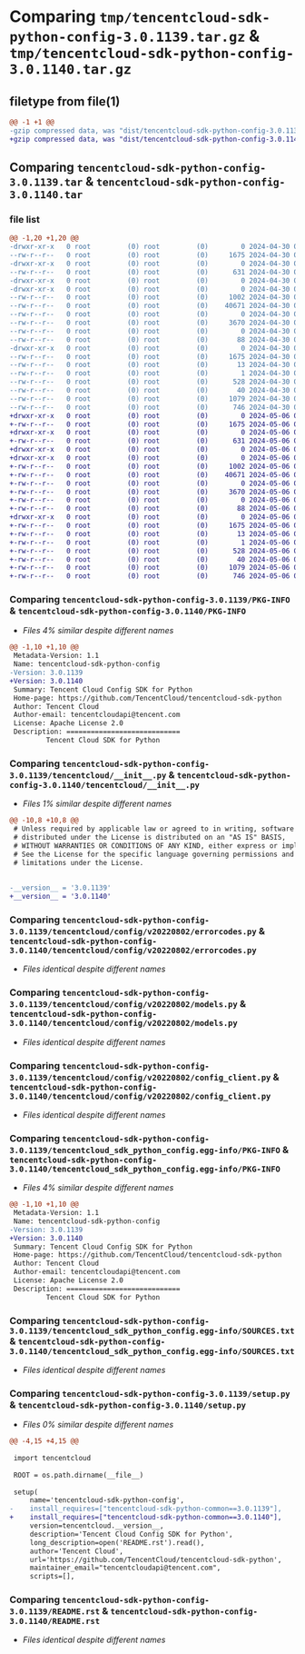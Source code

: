 # Comparing `tmp/tencentcloud-sdk-python-config-3.0.1139.tar.gz` & `tmp/tencentcloud-sdk-python-config-3.0.1140.tar.gz`

## filetype from file(1)

```diff
@@ -1 +1 @@
-gzip compressed data, was "dist/tencentcloud-sdk-python-config-3.0.1139.tar", last modified: Tue Apr 30 04:07:26 2024, max compression
+gzip compressed data, was "dist/tencentcloud-sdk-python-config-3.0.1140.tar", last modified: Mon May  6 08:12:35 2024, max compression
```

## Comparing `tencentcloud-sdk-python-config-3.0.1139.tar` & `tencentcloud-sdk-python-config-3.0.1140.tar`

### file list

```diff
@@ -1,20 +1,20 @@
-drwxr-xr-x   0 root         (0) root         (0)        0 2024-04-30 04:07:26.000000 tencentcloud-sdk-python-config-3.0.1139/
--rw-r--r--   0 root         (0) root         (0)     1675 2024-04-30 04:07:26.000000 tencentcloud-sdk-python-config-3.0.1139/PKG-INFO
-drwxr-xr-x   0 root         (0) root         (0)        0 2024-04-30 04:07:26.000000 tencentcloud-sdk-python-config-3.0.1139/tencentcloud/
--rw-r--r--   0 root         (0) root         (0)      631 2024-04-30 04:07:26.000000 tencentcloud-sdk-python-config-3.0.1139/tencentcloud/__init__.py
-drwxr-xr-x   0 root         (0) root         (0)        0 2024-04-30 04:07:26.000000 tencentcloud-sdk-python-config-3.0.1139/tencentcloud/config/
-drwxr-xr-x   0 root         (0) root         (0)        0 2024-04-30 04:07:26.000000 tencentcloud-sdk-python-config-3.0.1139/tencentcloud/config/v20220802/
--rw-r--r--   0 root         (0) root         (0)     1002 2024-04-30 04:07:26.000000 tencentcloud-sdk-python-config-3.0.1139/tencentcloud/config/v20220802/errorcodes.py
--rw-r--r--   0 root         (0) root         (0)    40671 2024-04-30 04:07:26.000000 tencentcloud-sdk-python-config-3.0.1139/tencentcloud/config/v20220802/models.py
--rw-r--r--   0 root         (0) root         (0)        0 2024-04-30 04:07:26.000000 tencentcloud-sdk-python-config-3.0.1139/tencentcloud/config/v20220802/__init__.py
--rw-r--r--   0 root         (0) root         (0)     3670 2024-04-30 04:07:26.000000 tencentcloud-sdk-python-config-3.0.1139/tencentcloud/config/v20220802/config_client.py
--rw-r--r--   0 root         (0) root         (0)        0 2024-04-30 04:07:26.000000 tencentcloud-sdk-python-config-3.0.1139/tencentcloud/config/__init__.py
--rw-r--r--   0 root         (0) root         (0)       88 2024-04-30 04:07:26.000000 tencentcloud-sdk-python-config-3.0.1139/setup.cfg
-drwxr-xr-x   0 root         (0) root         (0)        0 2024-04-30 04:07:26.000000 tencentcloud-sdk-python-config-3.0.1139/tencentcloud_sdk_python_config.egg-info/
--rw-r--r--   0 root         (0) root         (0)     1675 2024-04-30 04:07:26.000000 tencentcloud-sdk-python-config-3.0.1139/tencentcloud_sdk_python_config.egg-info/PKG-INFO
--rw-r--r--   0 root         (0) root         (0)       13 2024-04-30 04:07:26.000000 tencentcloud-sdk-python-config-3.0.1139/tencentcloud_sdk_python_config.egg-info/top_level.txt
--rw-r--r--   0 root         (0) root         (0)        1 2024-04-30 04:07:26.000000 tencentcloud-sdk-python-config-3.0.1139/tencentcloud_sdk_python_config.egg-info/dependency_links.txt
--rw-r--r--   0 root         (0) root         (0)      528 2024-04-30 04:07:26.000000 tencentcloud-sdk-python-config-3.0.1139/tencentcloud_sdk_python_config.egg-info/SOURCES.txt
--rw-r--r--   0 root         (0) root         (0)       40 2024-04-30 04:07:26.000000 tencentcloud-sdk-python-config-3.0.1139/tencentcloud_sdk_python_config.egg-info/requires.txt
--rw-r--r--   0 root         (0) root         (0)     1079 2024-04-30 04:07:26.000000 tencentcloud-sdk-python-config-3.0.1139/setup.py
--rw-r--r--   0 root         (0) root         (0)      746 2024-04-30 04:07:26.000000 tencentcloud-sdk-python-config-3.0.1139/README.rst
+drwxr-xr-x   0 root         (0) root         (0)        0 2024-05-06 08:12:35.000000 tencentcloud-sdk-python-config-3.0.1140/
+-rw-r--r--   0 root         (0) root         (0)     1675 2024-05-06 08:12:35.000000 tencentcloud-sdk-python-config-3.0.1140/PKG-INFO
+drwxr-xr-x   0 root         (0) root         (0)        0 2024-05-06 08:12:35.000000 tencentcloud-sdk-python-config-3.0.1140/tencentcloud/
+-rw-r--r--   0 root         (0) root         (0)      631 2024-05-06 08:12:35.000000 tencentcloud-sdk-python-config-3.0.1140/tencentcloud/__init__.py
+drwxr-xr-x   0 root         (0) root         (0)        0 2024-05-06 08:12:35.000000 tencentcloud-sdk-python-config-3.0.1140/tencentcloud/config/
+drwxr-xr-x   0 root         (0) root         (0)        0 2024-05-06 08:12:35.000000 tencentcloud-sdk-python-config-3.0.1140/tencentcloud/config/v20220802/
+-rw-r--r--   0 root         (0) root         (0)     1002 2024-05-06 08:12:35.000000 tencentcloud-sdk-python-config-3.0.1140/tencentcloud/config/v20220802/errorcodes.py
+-rw-r--r--   0 root         (0) root         (0)    40671 2024-05-06 08:12:35.000000 tencentcloud-sdk-python-config-3.0.1140/tencentcloud/config/v20220802/models.py
+-rw-r--r--   0 root         (0) root         (0)        0 2024-05-06 08:12:35.000000 tencentcloud-sdk-python-config-3.0.1140/tencentcloud/config/v20220802/__init__.py
+-rw-r--r--   0 root         (0) root         (0)     3670 2024-05-06 08:12:35.000000 tencentcloud-sdk-python-config-3.0.1140/tencentcloud/config/v20220802/config_client.py
+-rw-r--r--   0 root         (0) root         (0)        0 2024-05-06 08:12:35.000000 tencentcloud-sdk-python-config-3.0.1140/tencentcloud/config/__init__.py
+-rw-r--r--   0 root         (0) root         (0)       88 2024-05-06 08:12:35.000000 tencentcloud-sdk-python-config-3.0.1140/setup.cfg
+drwxr-xr-x   0 root         (0) root         (0)        0 2024-05-06 08:12:35.000000 tencentcloud-sdk-python-config-3.0.1140/tencentcloud_sdk_python_config.egg-info/
+-rw-r--r--   0 root         (0) root         (0)     1675 2024-05-06 08:12:35.000000 tencentcloud-sdk-python-config-3.0.1140/tencentcloud_sdk_python_config.egg-info/PKG-INFO
+-rw-r--r--   0 root         (0) root         (0)       13 2024-05-06 08:12:35.000000 tencentcloud-sdk-python-config-3.0.1140/tencentcloud_sdk_python_config.egg-info/top_level.txt
+-rw-r--r--   0 root         (0) root         (0)        1 2024-05-06 08:12:35.000000 tencentcloud-sdk-python-config-3.0.1140/tencentcloud_sdk_python_config.egg-info/dependency_links.txt
+-rw-r--r--   0 root         (0) root         (0)      528 2024-05-06 08:12:35.000000 tencentcloud-sdk-python-config-3.0.1140/tencentcloud_sdk_python_config.egg-info/SOURCES.txt
+-rw-r--r--   0 root         (0) root         (0)       40 2024-05-06 08:12:35.000000 tencentcloud-sdk-python-config-3.0.1140/tencentcloud_sdk_python_config.egg-info/requires.txt
+-rw-r--r--   0 root         (0) root         (0)     1079 2024-05-06 08:12:35.000000 tencentcloud-sdk-python-config-3.0.1140/setup.py
+-rw-r--r--   0 root         (0) root         (0)      746 2024-05-06 08:12:35.000000 tencentcloud-sdk-python-config-3.0.1140/README.rst
```

### Comparing `tencentcloud-sdk-python-config-3.0.1139/PKG-INFO` & `tencentcloud-sdk-python-config-3.0.1140/PKG-INFO`

 * *Files 4% similar despite different names*

```diff
@@ -1,10 +1,10 @@
 Metadata-Version: 1.1
 Name: tencentcloud-sdk-python-config
-Version: 3.0.1139
+Version: 3.0.1140
 Summary: Tencent Cloud Config SDK for Python
 Home-page: https://github.com/TencentCloud/tencentcloud-sdk-python
 Author: Tencent Cloud
 Author-email: tencentcloudapi@tencent.com
 License: Apache License 2.0
 Description: ============================
         Tencent Cloud SDK for Python
```

### Comparing `tencentcloud-sdk-python-config-3.0.1139/tencentcloud/__init__.py` & `tencentcloud-sdk-python-config-3.0.1140/tencentcloud/__init__.py`

 * *Files 1% similar despite different names*

```diff
@@ -10,8 +10,8 @@
 # Unless required by applicable law or agreed to in writing, software
 # distributed under the License is distributed on an "AS IS" BASIS,
 # WITHOUT WARRANTIES OR CONDITIONS OF ANY KIND, either express or implied.
 # See the License for the specific language governing permissions and
 # limitations under the License.
 
 
-__version__ = '3.0.1139'
+__version__ = '3.0.1140'
```

### Comparing `tencentcloud-sdk-python-config-3.0.1139/tencentcloud/config/v20220802/errorcodes.py` & `tencentcloud-sdk-python-config-3.0.1140/tencentcloud/config/v20220802/errorcodes.py`

 * *Files identical despite different names*

### Comparing `tencentcloud-sdk-python-config-3.0.1139/tencentcloud/config/v20220802/models.py` & `tencentcloud-sdk-python-config-3.0.1140/tencentcloud/config/v20220802/models.py`

 * *Files identical despite different names*

### Comparing `tencentcloud-sdk-python-config-3.0.1139/tencentcloud/config/v20220802/config_client.py` & `tencentcloud-sdk-python-config-3.0.1140/tencentcloud/config/v20220802/config_client.py`

 * *Files identical despite different names*

### Comparing `tencentcloud-sdk-python-config-3.0.1139/tencentcloud_sdk_python_config.egg-info/PKG-INFO` & `tencentcloud-sdk-python-config-3.0.1140/tencentcloud_sdk_python_config.egg-info/PKG-INFO`

 * *Files 4% similar despite different names*

```diff
@@ -1,10 +1,10 @@
 Metadata-Version: 1.1
 Name: tencentcloud-sdk-python-config
-Version: 3.0.1139
+Version: 3.0.1140
 Summary: Tencent Cloud Config SDK for Python
 Home-page: https://github.com/TencentCloud/tencentcloud-sdk-python
 Author: Tencent Cloud
 Author-email: tencentcloudapi@tencent.com
 License: Apache License 2.0
 Description: ============================
         Tencent Cloud SDK for Python
```

### Comparing `tencentcloud-sdk-python-config-3.0.1139/tencentcloud_sdk_python_config.egg-info/SOURCES.txt` & `tencentcloud-sdk-python-config-3.0.1140/tencentcloud_sdk_python_config.egg-info/SOURCES.txt`

 * *Files identical despite different names*

### Comparing `tencentcloud-sdk-python-config-3.0.1139/setup.py` & `tencentcloud-sdk-python-config-3.0.1140/setup.py`

 * *Files 0% similar despite different names*

```diff
@@ -4,15 +4,15 @@
 
 import tencentcloud
 
 ROOT = os.path.dirname(__file__)
 
 setup(
     name='tencentcloud-sdk-python-config',
-    install_requires=["tencentcloud-sdk-python-common==3.0.1139"],
+    install_requires=["tencentcloud-sdk-python-common==3.0.1140"],
     version=tencentcloud.__version__,
     description='Tencent Cloud Config SDK for Python',
     long_description=open('README.rst').read(),
     author='Tencent Cloud',
     url='https://github.com/TencentCloud/tencentcloud-sdk-python',
     maintainer_email="tencentcloudapi@tencent.com",
     scripts=[],
```

### Comparing `tencentcloud-sdk-python-config-3.0.1139/README.rst` & `tencentcloud-sdk-python-config-3.0.1140/README.rst`

 * *Files identical despite different names*

